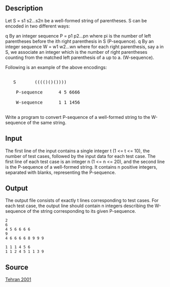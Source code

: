 <h2>Description</h2><p>Let S = s1 s2...s2n  be a well-formed string of parentheses. S can be encoded in two different ways:
</p>q	By an integer sequence P = p1 p2...pn where pi is the number of left parentheses before the ith right parenthesis in S (P-sequence).
q	By an integer sequence W = w1 w2...wn where for each right parenthesis, say a in S, we associate an integer which is the number of right parentheses counting from the matched left parenthesis of a up to a. (W-sequence).

Following is an example of the above encodings:
<pre><br>	S		(((()()())))
<br>	P-sequence	    4 5 6666
<br>	W-sequence	    1 1 1456
<br></pre><p>
</p>Write a program to convert P-sequence of a well-formed string to the W-sequence of the same string.
<h2>Input</h2><p>The first line of the input contains a single integer t (1 &lt;= t &lt;= 10), the number of test cases, followed by the input data for each test case. The first line of each test case is an integer n (1 &lt;= n &lt;= 20), and the second line is the P-sequence of a well-formed string. It contains n positive integers, separated with blanks, representing the P-sequence.</p><h2>Output</h2><p>The output file consists of exactly t lines corresponding to test cases. For each test case, the output line should contain n integers describing the W-sequence of the string corresponding to its given P-sequence.</p><pre><code class="language-input1">2
6
4 5 6 6 6 6
9 
4 6 6 6 6 8 9 9 9
</code></pre><pre><code class="language-output1">1 1 1 4 5 6
1 1 2 4 5 1 1 3 9</code></pre><h2>Source</h2><a href="searchproblem?field=source&amp;key=Tehran+2001">Tehran 2001</a>